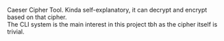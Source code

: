 Caeser Cipher Tool. Kinda self-explanatory, it can decrypt and encrypt based on that cipher.  
The CLI system is the main interest in this project tbh as the cipher itself is trivial.
